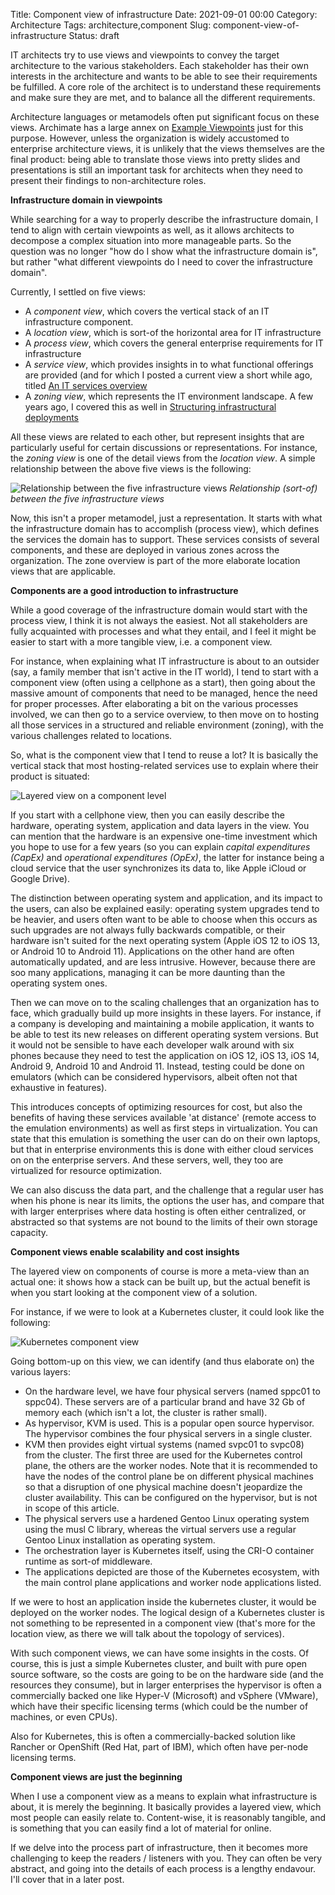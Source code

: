 Title: Component view of infrastructure
Date: 2021-09-01 00:00
Category: Architecture
Tags: architecture,component
Slug: component-view-of-infrastructure
Status: draft

IT architects try to use views and viewpoints to convey the target architecture
to the various stakeholders. Each stakeholder has their own interests in the
architecture and wants to be able to see their requirements be fulfilled. A core
role of the architect is to understand these requirements and make sure they
are met, and to balance all the different requirements.

Architecture languages or metamodels often put significant focus on these
views. Archimate has a large annex on [Example Viewpoints](https://pubs.opengroup.org/architecture/archimate3-doc/apdxc.html#_Toc10045495) just for this purpose. However, unless
the organization is widely accustomed to enterprise architecture views,
it is unlikely that the views themselves are the final product: being able
to translate those views into pretty slides and presentations is still an
important task for architects when they need to present their findings to
non-architecture roles.

**Infrastructure domain in viewpoints**

While searching for a way to properly describe the infrastructure domain,
I tend to align with certain viewpoints as well, as it allows architects
to decompose a complex situation into more manageable parts. So the question
was no longer "how do I show what the infrastructure domain is", but rather
"what different viewpoints do I need to cover the infrastructure domain".

Currently, I settled on five views:

* A *component view*, which covers the vertical stack of an IT
  infrastructure component.
* A *location view*, which is sort-of the horizontal area for IT
  infrastructure
* A *process view*, which covers the general enterprise requirements
  for IT infrastructure
* A *service view*, which provides insights in to what functional
  offerings are provided (and for which I posted a current view a
  short while ago, titled [An IT services overview]({filename}/2021/06/an-it-services-overview.md)
* A *zoning view*, which represents the IT environment landscape. A few years
  ago, I covered this as well in [Structuring infrastructural
  deployments]({filename}/2017/06/structuring-infrastructural-deployments.md)

All these views are related to each other, but represent insights that are
particularly useful for certain discussions or representations. For instance,
the *zoning view* is one of the detail views from the *location view*. A
simple relationship between the above five views is the following:

![Relationship between the five infrastructure views]({static}/images/202109/five-infra-views.png)
*Relationship (sort-of) between the five infrastructure views*

Now, this isn't a proper metamodel, just a representation. It starts
with what the infrastructure domain has to accomplish (process view),
which defines the services the domain has to support. These services
consists of several components, and these are deployed in various
zones across the organization. The zone overview is part of the more
elaborate location views that are applicable.

**Components are a good introduction to infrastructure**

While a good coverage of the infrastructure domain would start with the
process view, I think it is not always the easiest. Not all stakeholders
are fully acquainted with processes and what they entail, and I feel it
might be easier to start with a more tangible view, i.e. a component
view.

For instance, when explaining what IT infrastructure is about to an outsider
(say, a family member that isn't active in the IT world), I tend to start with
a component view (often using a cellphone as a start), then going about
the massive amount of components that need to be managed, hence the need
for proper processes. After elaborating a bit on the various processes involved,
we can then go to a service overview, to then move on to hosting all
those services in a structured and reliable environment (zoning), with
the various challenges related to locations.

So, what is the component view that I tend to reuse a lot? It is basically
the vertical stack that most hosting-related services use to explain where
their product is situated:

![Layered view on a component level]({static}/images/202109/component-view.png)

If you start with a cellphone view, then you can easily describe the hardware,
operating system, application and data layers in the view. You can mention that
the hardware is an expensive one-time investment which you hope to use for a
few years (so you can explain *capital expenditures (CapEx)* and *operational
expenditures (OpEx)*, the latter for instance being a cloud service that the 
user synchronizes its data to, like Apple iCloud or Google Drive).

The distinction between operating system and application, and its impact to
the users, can also be explained easily: operating system upgrades tend to be
heavier, and users often want to be able to choose when this occurs as such
upgrades are not always fully backwards compatible, or their hardware isn't
suited for the next operating system (Apple iOS 12 to iOS 13, or Android 10
to Android 11). Applications on the other hand are often automatically updated,
and are less intrusive. However, because there are soo many applications, 
managing it can be more daunting than the operating system ones.

Then we can move on to the scaling challenges that an organization has to
face, which gradually build up more insights in these layers. For instance,
if a company is developing and maintaining a mobile application, it wants
to be able to test its new releases on different operating system versions.
But it would not be sensible to have each developer walk around with six
phones because they need to test the application on iOS 12, iOS 13, iOS 14,
Android 9, Android 10 and Android 11. Instead, testing could be done on
emulators (which can be considered hypervisors, albeit often not that
exhaustive in features).

This introduces concepts of optimizing resources for cost, but also the
benefits of having these services available 'at distance' (remote access
to the emulation environments) as well as first steps in virtualization.
You can state that this emulation is something the user can do on their
own laptops, but that in enterprise environments this is done with either
cloud services on on the enterprise servers. And these servers, well,
they too are virtualized for resource optimization.

We can also discuss the data part, and the challenge that a regular user
has when his phone is near its limits, the options the user has, and compare
that with larger enterprises where data hosting is often either centralized,
or abstracted so that systems are not bound to the limits of their own
storage capacity.

**Component views enable scalability and cost insights**

The layered view on components of course is more a meta-view than an actual
one: it shows how a stack can be built up, but the actual benefit is when
you start looking at the component view of a solution.

For instance, if we were to look at a Kubernetes cluster, it could look
like the following:

![Kubernetes component view]({static}/images/202109/k8s-component-view.png)

Going bottom-up on this view, we can identify (and thus elaborate on) the
various layers:

* On the hardware level, we have four physical servers (named sppc01 to sppc04).
  These servers are of a particular brand and have 32 Gb of memory each (which
  isn't a lot, the cluster is rather small).
* As hypervisor, KVM is used. This is a popular open source hypervisor. The
  hypervisor combines the four physical servers in a single cluster.
* KVM then provides eight virtual systems (named svpc01 to svpc08) from the
  cluster. The first three are used for the Kubernetes control plane, the others
  are the worker nodes. Note that it is recommended to have the nodes of the
  control plane be on different physical machines so that a disruption of one
  physical machine doesn't jeopardize the cluster availability. This can be
  configured on the hypervisor, but is not in scope of this article.
* The physical servers use a hardened Gentoo Linux operating system using
  the musl C library, whereas the virtual servers use a regular Gentoo Linux
  installation as operating system.
* The orchestration layer is Kubernetes itself, using the CRI-O container
  runtime as sort-of middleware.
* The applications depicted are those of the Kubernetes ecosystem, with
  the main control plane applications and worker node applications listed.

If we were to host an application inside the kubernetes cluster, it would
be deployed on the worker nodes. The logical design of a Kubernetes cluster
is not something to be represented in a component view (that's more for
the location view, as there we will talk about the topology of services).

With such component views, we can have some insights in the costs. Of course,
this is just a simple Kubernetes cluster, and built with pure open source
software, so the costs are going to be on the hardware side (and the resources
they consume), but in larger enterprises the hypervisor is often a commercially
backed one like Hyper-V (Microsoft) and vSphere (VMware), which have their specific
licensing terms (which could be the number of machines, or even CPUs).

Also for Kubernetes, this is often a commercially-backed solution like Rancher
or OpenShift (Red Hat, part of IBM), which often have per-node licensing terms.

**Component views are just the beginning**

When I use a component view as a means to explain what infrastructure is about,
it is merely the beginning. It basically provides a layered view, which most
people can easily relate to. Content-wise, it is reasonably tangible, and is
something that you can easily find a lot of material for online.

If we delve into the process part of infrastructure, then it becomes more
challenging to keep the readers / listeners with you. They can often be
very abstract, and going into the details of each process is a lengthy
endavour. I'll cover that in a later post.

<!-- PELICAN_END_SUMMARY -->
